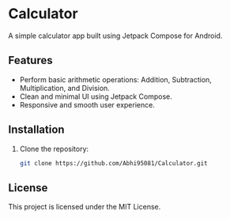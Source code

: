 # Calculator

A simple calculator app built using Jetpack Compose for Android.

## Features

- Perform basic arithmetic operations: Addition, Subtraction, Multiplication, and Division.
- Clean and minimal UI using Jetpack Compose.
- Responsive and smooth user experience.

## Installation

1. Clone the repository:
   ```sh
   git clone https://github.com/Abhi95081/Calculator.git

## License
This project is licensed under the MIT License.
